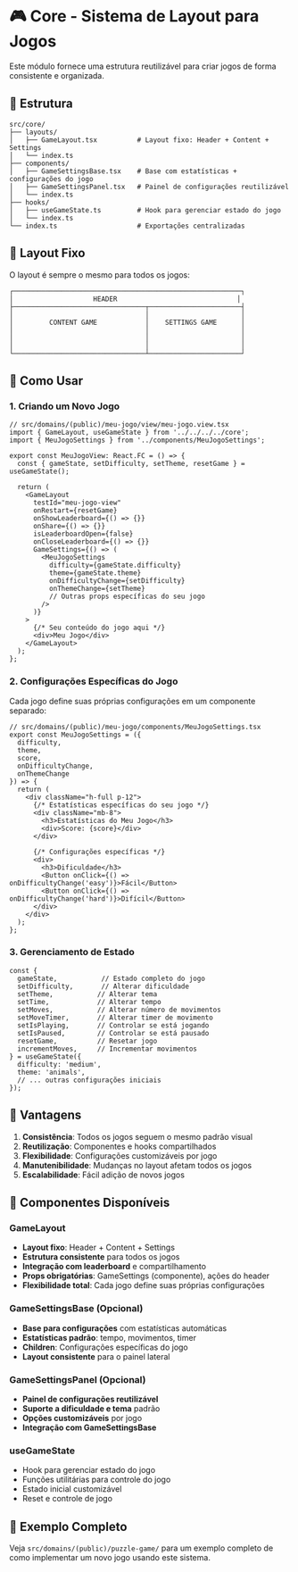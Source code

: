 # 🎮 Core - Sistema de Layout para Jogos

Este módulo fornece uma estrutura reutilizável para criar jogos de forma consistente e organizada.

## 📁 Estrutura

```
src/core/
├── layouts/
│   ├── GameLayout.tsx          # Layout fixo: Header + Content + Settings
│   └── index.ts
├── components/
│   ├── GameSettingsBase.tsx    # Base com estatísticas + configurações do jogo
│   ├── GameSettingsPanel.tsx   # Painel de configurações reutilizável
│   └── index.ts
├── hooks/
│   ├── useGameState.ts         # Hook para gerenciar estado do jogo
│   └── index.ts
└── index.ts                    # Exportações centralizadas
```

## 🎯 Layout Fixo

O layout é sempre o mesmo para todos os jogos:

```
┌─────────────────────────────────────────────────────────┐
│                    HEADER                              │
├─────────────────────────────────┬───────────────────────┤
│                                 │                       │
│         CONTENT GAME            │    SETTINGS GAME      │
│                                 │                       │
│                                 │                       │
│                                 │                       │
└─────────────────────────────────┴───────────────────────┘
```

## 🚀 Como Usar

### 1. Criando um Novo Jogo

```tsx
// src/domains/(public)/meu-jogo/view/meu-jogo.view.tsx
import { GameLayout, useGameState } from '../../../../core';
import { MeuJogoSettings } from '../components/MeuJogoSettings';

export const MeuJogoView: React.FC = () => {
  const { gameState, setDifficulty, setTheme, resetGame } = useGameState();

  return (
    <GameLayout
      testId="meu-jogo-view"
      onRestart={resetGame}
      onShowLeaderboard={() => {}}
      onShare={() => {}}
      isLeaderboardOpen={false}
      onCloseLeaderboard={() => {}}
      GameSettings={() => (
        <MeuJogoSettings
          difficulty={gameState.difficulty}
          theme={gameState.theme}
          onDifficultyChange={setDifficulty}
          onThemeChange={setTheme}
          // Outras props específicas do seu jogo
        />
      )}
    >
      {/* Seu conteúdo do jogo aqui */}
      <div>Meu Jogo</div>
    </GameLayout>
  );
};
```

### 2. Configurações Específicas do Jogo

Cada jogo define suas próprias configurações em um componente separado:

```tsx
// src/domains/(public)/meu-jogo/components/MeuJogoSettings.tsx
export const MeuJogoSettings = ({ 
  difficulty, 
  theme, 
  score, 
  onDifficultyChange, 
  onThemeChange 
}) => {
  return (
    <div className="h-full p-12">
      {/* Estatísticas específicas do seu jogo */}
      <div className="mb-8">
        <h3>Estatísticas do Meu Jogo</h3>
        <div>Score: {score}</div>
      </div>

      {/* Configurações específicas */}
      <div>
        <h3>Dificuldade</h3>
        <Button onClick={() => onDifficultyChange('easy')}>Fácil</Button>
        <Button onClick={() => onDifficultyChange('hard')}>Difícil</Button>
      </div>
    </div>
  );
};
```

### 3. Gerenciamento de Estado

```tsx
const {
  gameState,           // Estado completo do jogo
  setDifficulty,       // Alterar dificuldade
  setTheme,           // Alterar tema
  setTime,            // Alterar tempo
  setMoves,           // Alterar número de movimentos
  setMoveTimer,       // Alterar timer de movimento
  setIsPlaying,       // Controlar se está jogando
  setIsPaused,        // Controlar se está pausado
  resetGame,          // Resetar jogo
  incrementMoves,     // Incrementar movimentos
} = useGameState({
  difficulty: 'medium',
  theme: 'animals',
  // ... outras configurações iniciais
});
```

## 🎯 Vantagens

1. **Consistência**: Todos os jogos seguem o mesmo padrão visual
2. **Reutilização**: Componentes e hooks compartilhados
3. **Flexibilidade**: Configurações customizáveis por jogo
4. **Manutenibilidade**: Mudanças no layout afetam todos os jogos
5. **Escalabilidade**: Fácil adição de novos jogos

## 🔧 Componentes Disponíveis

### GameLayout

- **Layout fixo**: Header + Content + Settings
- **Estrutura consistente** para todos os jogos
- **Integração com leaderboard** e compartilhamento
- **Props obrigatórias**: GameSettings (componente), ações do header
- **Flexibilidade total**: Cada jogo define suas próprias configurações

### GameSettingsBase (Opcional)

- **Base para configurações** com estatísticas automáticas
- **Estatísticas padrão**: tempo, movimentos, timer
- **Children**: Configurações específicas do jogo
- **Layout consistente** para o painel lateral

### GameSettingsPanel (Opcional)

- **Painel de configurações reutilizável**
- **Suporte a dificuldade e tema** padrão
- **Opções customizáveis** por jogo
- **Integração com GameSettingsBase**

### useGameState

- Hook para gerenciar estado do jogo
- Funções utilitárias para controle do jogo
- Estado inicial customizável
- Reset e controle de jogo

## 📝 Exemplo Completo

Veja `src/domains/(public)/puzzle-game/` para um exemplo completo de como implementar um novo jogo usando este sistema.
